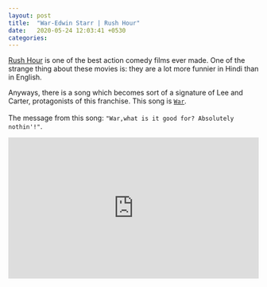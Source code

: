 ```yaml
---
layout: post
title:  "War-Edwin Starr | Rush Hour"
date:   2020-05-24 12:03:41 +0530
categories: 
---
```


[Rush Hour](https://en.wikipedia.org/wiki/Rush_Hour_(franchise)) is one of the best action comedy films ever made. One of the strange thing about these movies is: they are a lot more funnier in Hindi than in English.
<br />

Anyways, there is a song which becomes sort of a signature of Lee and Carter, protagonists of this franchise. This song is [`War`](https://en.wikipedia.org/wiki/War_(The_Temptations_song)).  
<br />
The message from this song: `"War,what is it good for? Absolutely nothin'!"`.
<!--br />
<!-Watch it <a href="https://www.youtube.com/watch?v=ztZI2aLQ9Sw&t=0m4s" target="_blank">Reference</a-->

<!--Response iframe-->
<div id="Container"
 style="padding-bottom:56.25%; position:relative; display:block; width: 100%">
 <iframe id="War"
  width="100%" height="100%"
  src="https://www.youtube.com/embed/ztZI2aLQ9Sw?start=4"
  frameborder="0" allowfullscreen
  style="position:absolute; top:0; left: 0"></iframe>
</div>

<!--iframe width="560" height="315" src="https://www.youtube.com/embed/ztZI2aLQ9Sw?start=4" frameborder="0" allow="accelerometer; autoplay; encrypted-media; gyroscope; picture-in-picture" allowfullscreen>see</iframe-->

